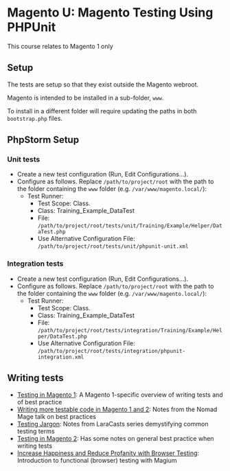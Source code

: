 # Magento U: Magento Testing Using PHPUnit

This course relates to Magento 1 only

## Setup

The tests are setup so that they exist outside the Magento webroot.

Magento is intended to be installed in a sub-folder, `www`.

To install in a different folder will require updating the paths in both `bootstrap.php` files.

## PhpStorm Setup

### Unit tests

* Create a new test configuration (Run, Edit Configurations...).
* Configure as follows. Replace `/path/to/project/root` with the path to the folder containing the `www` folder (e.g. `/var/www/magento.local/`):
    * Test Runner:
        * Test Scope: Class.
        * Class: Training_Example_DataTest
        * File: `/path/to/project/root/tests/unit/Training/Example/Helper/DataTest.php`
        * Use Alternative Configuration File: `/path/to/project/root/tests/unit/phpunit-unit.xml`
        
### Integration tests

* Create a new test configuration (Run, Edit Configurations...).
* Configure as follows. Replace `/path/to/project/root` with the path to the folder containing the `www` folder (e.g. `/var/www/magento.local/`):
    * Test Runner:
        * Test Scope: Class.
        * Class: Training_Example_DataTest
        * File: `/path/to/project/root/tests/integration/Training/Example/Helper/DataTest.php`
        * Use Alternative Configuration File: `/path/to/project/root/tests/integration/phpunit-integration.xml`
        
## Writing tests

* [Testing in Magento 1](https://gist.github.com/ProjectEight/43f7bc8b0db57b88a85a1d7d74db2a83): A Magento 1-specific overview of writing tests and of best practice
* [Writing more testable code in Magento 1 and 2](https://gist.github.com/ProjectEight/444f1296a9155df857e9ac2707e3d0df): Notes from the Nomad Mage talk on best practices
* [Testing Jargon](https://gist.github.com/ProjectEight/e3cd7ca0f63cc4f7eab13ea3fcbb6f76): Notes from LaraCasts series demystifying common testing terms
* [Testing in Magento 2](https://gist.github.com/ProjectEight/fb7141d120ce05fa837ff4457ca6a747): Has some notes on general best practice when writing tests 
* [Increase Happiness and Reduce Profanity with Browser Testing](https://gist.github.com/ProjectEight/a8920b7d6333c355ee3cc902a19ce7c8): Introduction to functional (browser) testing with Magium
